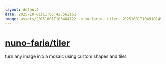 ```yaml
---
layout: default
date: 2025-10-01T11:05:42.562161
image: assets/20251001T103404722--nuno-faria--tiler--20251001T104910149--cropped.png
---
```


# [nuno-faria/tiler](https://github.com/nuno-faria/tiler)

turn any image into a mosaic using custom shapes and tiles

